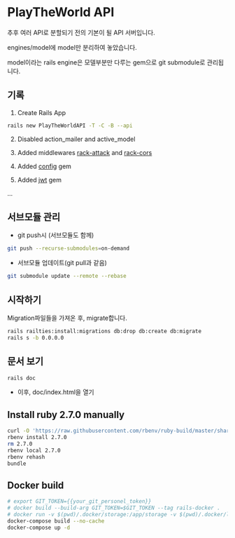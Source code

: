 # PlayTheWorld API

추후 여러 API로 분할되기 전의 기본이 될 API 서버입니다.

engines/model에 model만 분리하여 놓았습니다.

model이라는 rails engine은 모델부분만 다루는 gem으로 git submodule로 관리됩니다.

## 기록

1. Create Rails App

```bash
rails new PlayTheWorldAPI -T -C -B --api
```

2. Disabled action_mailer and active_model

3. Added middlewares [rack-attack](https://github.com/kickstarter/rack-attack) and [rack-cors](https://github.com/cyu/rack-cors)

4. Added [config](https://github.com/railsconfig/config) gem

5. Added [jwt](https://github.com/jwt/ruby-jwt) gem

...

## 서브모듈 관리

- git push시 (서브모듈도 함께)

```bash
git push --recurse-submodules=on-demand
```

- 서브모듈 업데이트(git pull과 같음)

```bash
git submodule update --remote --rebase
```

## 시작하기

Migration파일들을 가져온 후, migrate합니다.

```bash
rails railties:install:migrations db:drop db:create db:migrate
rails s -b 0.0.0.0
```

## 문서 보기

```bash
rails doc
```

- 이후, doc/index.html을 열기

## Install ruby 2.7.0 manually

```bash
curl -O 'https://raw.githubusercontent.com/rbenv/ruby-build/master/share/ruby-build/2.7.0'
rbenv install 2.7.0
rm 2.7.0
rbenv local 2.7.0
rbenv rehash
bundle
```

## Docker build

```bash
# export GIT_TOKEN={{your_git_personel_token}}
# docker build --build-arg GIT_TOKEN=$GIT_TOKEN --tag rails-docker .
# docker run -v $(pwd)/.docker/storage:/app/storage -v $(pwd)/.docker/log:/app/log rails-docker
docker-compose build --no-cache
docker-compose up -d
```
